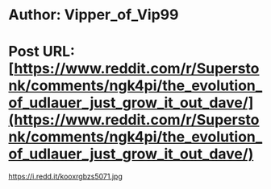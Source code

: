 # Author: Vipper_of_Vip99
# Post URL: [https://www.reddit.com/r/Superstonk/comments/ngk4pi/the_evolution_of_udlauer_just_grow_it_out_dave/](https://www.reddit.com/r/Superstonk/comments/ngk4pi/the_evolution_of_udlauer_just_grow_it_out_dave/)


https://i.redd.it/kooxrgbzs5071.jpg